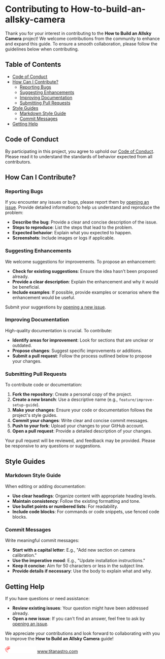 # Contributing to How-to-build-an-allsky-camera

Thank you for your interest in contributing to the **How to Build an Allsky Camera** project! We welcome contributions from the community to enhance and expand this guide. To ensure a smooth collaboration, please follow the guidelines below when contributing.

## Table of Contents
- [Code of Conduct](#code-of-conduct)
- [How Can I Contribute?](#how-can-i-contribute)
  - [Reporting Bugs](#reporting-bugs)
  - [Suggesting Enhancements](#suggesting-enhancements)
  - [Improving Documentation](#improving-documentation)
  - [Submitting Pull Requests](#submitting-pull-requests)
- [Style Guides](#style-guides)
  - [Markdown Style Guide](#markdown-style-guide)
  - [Commit Messages](#commit-messages)
- [Getting Help](#getting-help)

## Code of Conduct
By participating in this project, you agree to uphold our [Code of Conduct](CODE_OF_CONDUCT.md). Please read it to understand the standards of behavior expected from all contributors.

## How Can I Contribute?

### Reporting Bugs
If you encounter any issues or bugs, please report them by [opening an issue](https://github.com/TitanAstro/How-to-build-an-allsky-camera/issues). Provide detailed information to help us understand and reproduce the problem:

- **Describe the bug**: Provide a clear and concise description of the issue.
- **Steps to reproduce**: List the steps that lead to the problem.
- **Expected behavior**: Explain what you expected to happen.
- **Screenshots**: Include images or logs if applicable.

### Suggesting Enhancements
We welcome suggestions for improvements. To propose an enhancement:

- **Check for existing suggestions**: Ensure the idea hasn't been proposed already.
- **Provide a clear description**: Explain the enhancement and why it would be beneficial.
- **Include examples**: If possible, provide examples or scenarios where the enhancement would be useful.

Submit your suggestions by [opening a new issue](https://github.com/TitanAstro/How-to-build-an-allsky-camera/issues).

### Improving Documentation
High-quality documentation is crucial. To contribute:

- **Identify areas for improvement**: Look for sections that are unclear or outdated.
- **Propose changes**: Suggest specific improvements or additions.
- **Submit a pull request**: Follow the process outlined below to propose your changes.

### Submitting Pull Requests
To contribute code or documentation:

1. **Fork the repository**: Create a personal copy of the project.
2. **Create a new branch**: Use a descriptive name (e.g., `feature/improve-setup-guide`).
3. **Make your changes**: Ensure your code or documentation follows the project's style guides.
4. **Commit your changes**: Write clear and concise commit messages.
5. **Push to your fork**: Upload your changes to your GitHub account.
6. **Open a pull request**: Provide a detailed description of your changes.

Your pull request will be reviewed, and feedback may be provided. Please be responsive to any questions or suggestions.

## Style Guides

### Markdown Style Guide
When editing or adding documentation:

- **Use clear headings**: Organize content with appropriate heading levels.
- **Maintain consistency**: Follow the existing formatting and tone.
- **Use bullet points or numbered lists**: For readability.
- **Include code blocks**: For commands or code snippets, use fenced code blocks.

### Commit Messages
Write meaningful commit messages:

- **Start with a capital letter**: E.g., "Add new section on camera calibration."
- **Use the imperative mood**: E.g., "Update installation instructions."
- **Keep it concise**: Aim for 50 characters or less in the subject line.
- **Provide details if necessary**: Use the body to explain what and why.

## Getting Help
If you have questions or need assistance:

- **Review existing issues**: Your question might have been addressed already.
- **Open a new issue**: If you can't find an answer, feel free to ask by [opening an issue](https://github.com/TitanAstro/How-to-build-an-allsky-camera/issues).

We appreciate your contributions and look forward to collaborating with you to improve the **How to Build an Allsky Camera** guide!
<br/>
<br/>
<IMG SRC="/docs/images/Titan-Astro-color-logo-R-white-2025-1.png" Alt="Titan Astro S.L." width="100">
www.titanastro.com
